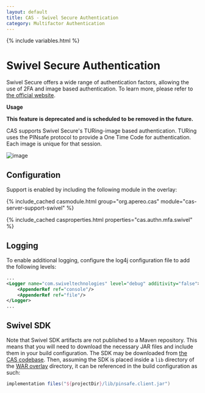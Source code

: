 ```yaml
---
layout: default
title: CAS - Swivel Secure Authentication
category: Multifactor Authentication
---
```


{% include variables.html %}

# Swivel Secure Authentication

Swivel Secure offers a wide range of authentication factors, allowing the use of 2FA 
and image based authentication. To learn more, please refer to [the official website](https://swivelsecure.com/).

<div class="alert alert-warning"><strong>Usage</strong>
<p><strong>This feature is deprecated and is scheduled to be removed in the future.</strong></p>
</div>

CAS supports Swivel Secure's TURing-image based authentication. TURing uses the PINsafe 
protocol to provide a One Time Code for authentication. Each image is unique for that session. 

![image](https://user-images.githubusercontent.com/1205228/27012173-e8e32020-4e98-11e7-935f-c5166f228bd5.png)

## Configuration

Support is enabled by including the following module in the overlay:

{% include_cached casmodule.html group="org.apereo.cas" module="cas-server-support-swivel" %}

{% include_cached casproperties.html properties="cas.authn.mfa.swivel" %}

## Logging

To enable additional logging, configure the log4j configuration file to add the following levels:

```xml
...
<Logger name="com.swiveltechnologies" level="debug" additivity="false">
    <AppenderRef ref="console"/>
    <AppenderRef ref="file"/>
</Logger>
...
```

## Swivel SDK

Note that Swivel SDK artifacts are not published to a Maven repository. This means that you will need to download 
the necessary JAR files and include them in your build configuration. The SDK may be downloaded 
from [the CAS codebase](https://github.com/apereo/cas/blob/master/support/cas-server-support-swivel/lib/pinsafe.client.jar). Then, 
assuming the SDK is placed inside a `lib` directory of the [WAR overlay](../installation/WAR-Overlay-Installation.html) 
directory, it can be referenced in the build configuration as such:

```gradle
implementation files("${projectDir}/lib/pinsafe.client.jar")
```

